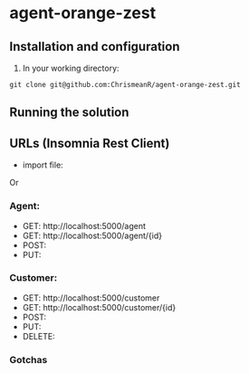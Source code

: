 # agent-orange-zest

## Installation and configuration
1. In your working directory: 
```
git clone git@github.com:ChrismeanR/agent-orange-zest.git
```

## Running the solution

## URLs (Insomnia Rest Client)
- import file: 

Or

### Agent: 
- GET: http://localhost:5000/agent
- GET: http://localhost:5000/agent/{id}
- POST:
- PUT: 

### Customer:
- GET: http://localhost:5000/customer
- GET: http://localhost:5000/customer/{id}
- POST: 
- PUT:
- DELETE: 


### Gotchas
